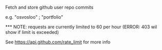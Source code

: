Fetch and store github user repo commits

e.g. "osvosloo" ; "portfolio"

*** NOTE: requests are currently limited to 60 per hour (ERROR: 403 wil show if limit is exceeded) 

See https://api.github.com/rate_limit for more info
